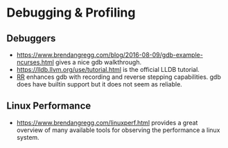 # Debugging & Profiling

## Debuggers

- <https://www.brendangregg.com/blog/2016-08-09/gdb-example-ncurses.html> gives a
  nice gdb walkthrough.
- <https://lldb.llvm.org/use/tutorial.html> is the official LLDB tutorial.
- [RR](https://rr-project.org/) enhances gdb with recording and reverse stepping capabilities.
  gdb does have builtin support but it does not seem as reliable.

## Linux Performance

- <https://www.brendangregg.com/linuxperf.html> provides a great overview of
  many available tools for observing the performance a linux system.
